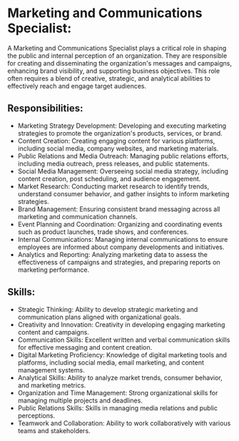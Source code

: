 # Marketing and Communications Specialist:
A Marketing and Communications Specialist plays a critical role in shaping the public and internal perception of an organization. They are responsible for creating and disseminating the organization's messages and campaigns, enhancing brand visibility, and supporting business objectives. This role often requires a blend of creative, strategic, and analytical abilities to effectively reach and engage target audiences.

## Responsibilities:
- Marketing Strategy Development: Developing and executing marketing strategies to promote the organization's products, services, or brand.
- Content Creation: Creating engaging content for various platforms, including social media, company websites, and marketing materials.
- Public Relations and Media Outreach: Managing public relations efforts, including media outreach, press releases, and public statements.
- Social Media Management: Overseeing social media strategy, including content creation, post scheduling, and audience engagement.
- Market Research: Conducting market research to identify trends, understand consumer behavior, and gather insights to inform marketing strategies.
- Brand Management: Ensuring consistent brand messaging across all marketing and communication channels.
- Event Planning and Coordination: Organizing and coordinating events such as product launches, trade shows, and conferences.
- Internal Communications: Managing internal communications to ensure employees are informed about company developments and initiatives.
- Analytics and Reporting: Analyzing marketing data to assess the effectiveness of campaigns and strategies, and preparing reports on marketing performance.

## Skills:
- Strategic Thinking: Ability to develop strategic marketing and communication plans aligned with organizational goals.
- Creativity and Innovation: Creativity in developing engaging marketing content and campaigns.
- Communication Skills: Excellent written and verbal communication skills for effective messaging and content creation.
- Digital Marketing Proficiency: Knowledge of digital marketing tools and platforms, including social media, email marketing, and content management systems.
- Analytical Skills: Ability to analyze market trends, consumer behavior, and marketing metrics.
- Organization and Time Management: Strong organizational skills for managing multiple projects and deadlines.
- Public Relations Skills: Skills in managing media relations and public perceptions.
- Teamwork and Collaboration: Ability to work collaboratively with various teams and stakeholders.
